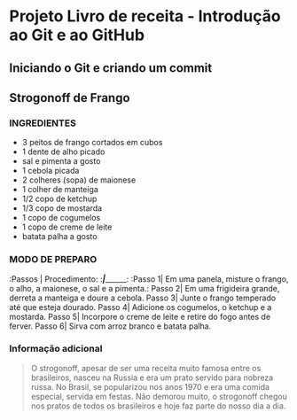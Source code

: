 # Projeto Livro de receita - Introdução ao Git e ao GitHub
## Iniciando o Git e criando um commit
## Strogonoff de Frango
### **INGREDIENTES**
* 3 peitos de frango cortados em cubos
* 1 dente de alho picado
* sal e pimenta a gosto
* 1 cebola picada
* 2 colheres (sopa) de maionese
* 1 colher de manteiga
* 1/2 copo de ketchup
* 1/3 copo de mostarda
* 1 copo de cogumelos
* 1 copo de creme de leite
* batata palha a gosto

### **MODO DE PREPARO**
:Passos | Procedimento:
:_______|_____________:
:Passo 1| Em uma panela, misture o frango, o alho, a maionese, o sal e a pimenta.:
Passo 2| Em uma frigideira grande, derreta a manteiga e doure a cebola.
Passo 3| Junte o frango temperado até que esteja dourado.
Passo 4| Adicione os cogumelos, o ketchup e a mostarda.
Passo 5| Incorpore o creme de leite e retire do fogo antes de ferver.
Passo 6| Sirva com arroz branco e batata palha.

### **Informação adicional**
>O strogonoff, apesar de ser uma receita muito famosa entre os brasileiros, nasceu na Russia e era um prato servido para nobreza russa.
 No Brasil, se popularizou nos anos 1970 e era uma comida especial, servida em festas. Não demorou muito, o strogonoff chegou nos pratos de todos os brasileiros e hoje faz parte do nosso dia a dia.